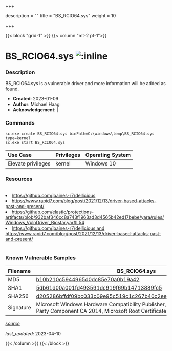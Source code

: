 +++

description = ""
title = "BS_RCIO64.sys"
weight = 10

+++


{{< block "grid-1" >}}
{{< column "mt-2 pt-1">}}


# BS_RCIO64.sys ![:inline](/images/twitter_verified.png) 


### Description

BS_RCIO64.sys is a vulnerable driver and more information will be added as found.

- **Created**: 2023-01-09
- **Author**: Michael Haag
- **Acknowledgement**:  | [](https://twitter.com/)

### Commands

```
sc.exe create BS_RCIO64.sys binPath=C:\windows\temp\BS_RCIO64.sys type=kernel
sc.exe start BS_RCIO64.sys
```

| Use Case | Privileges | Operating System | 
|:---- | ---- | ---- |
| Elevate privileges | kernel | Windows 10 |

### Resources
<br>
<li><a href=" https://github.com/jbaines-r7/dellicious"> https://github.com/jbaines-r7/dellicious</a></li>
<li><a href=" https://www.rapid7.com/blog/post/2021/12/13/driver-based-attacks-past-and-present/"> https://www.rapid7.com/blog/post/2021/12/13/driver-based-attacks-past-and-present/</a></li>
<li><a href="https://github.com/elastic/protections-artifacts/blob/932baf346cc8a743f1963ad3d4565b42ed17bebe/yara/rules/Windows_VulnDriver_Biostar.yar#L54">https://github.com/elastic/protections-artifacts/blob/932baf346cc8a743f1963ad3d4565b42ed17bebe/yara/rules/Windows_VulnDriver_Biostar.yar#L54</a></li>
<li><a href="https://github.com/jbaines-r7/dellicious and https://www.rapid7.com/blog/post/2021/12/13/driver-based-attacks-past-and-present/">https://github.com/jbaines-r7/dellicious and https://www.rapid7.com/blog/post/2021/12/13/driver-based-attacks-past-and-present/</a></li>
<br>

### Known Vulnerable Samples

| Filename | BS_RCIO64.sys |
|:---- | ---- | 
| MD5 | <a href="https://www.virustotal.com/gui/file/b10b210c5944965d0dc85e70a0b19a42">b10b210c5944965d0dc85e70a0b19a42</a> |
| SHA1 | <a href="https://www.virustotal.com/gui/file/5db61d00a001fd493591dc919f69b14713889fc5">5db61d00a001fd493591dc919f69b14713889fc5</a> |
| SHA256 | <a href="https://www.virustotal.com/gui/file/d205286bffdf09bc033c09e95c519c1c267b40c2ee8bab703c6a2d86741ccd3e">d205286bffdf09bc033c09e95c519c1c267b40c2ee8bab703c6a2d86741ccd3e</a> |
| Signature | Microsoft Windows Hardware Compatibility Publisher, Microsoft Windows Third Party Component CA 2014, Microsoft Root Certificate Authority 2010   |


[*source*](https://github.com/magicsword-io/LOLDrivers/tree/main/yaml/bs_rcio64.yaml)

*last_updated:* 2023-04-10








{{< /column >}}
{{< /block >}}
